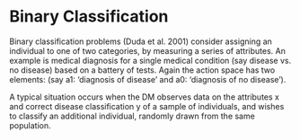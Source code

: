 # Binary Classification

Binary classification problems (Duda et al. 2001) consider assigning an individual to one of two categories,
by measuring a series of attributes. An example is medical diagnosis for a single medical condition
(say disease vs. no disease) based on a battery of tests. Again the action space has two elements:
(say a1: ‘diagnosis of disease’ and a0: ‘diagnosis of no disease’).

A typical situation occurs when the DM observes data on the attributes x and correct disease classification y of a sample
of individuals, and wishes to classify an additional individual, randomly drawn from the same population.
